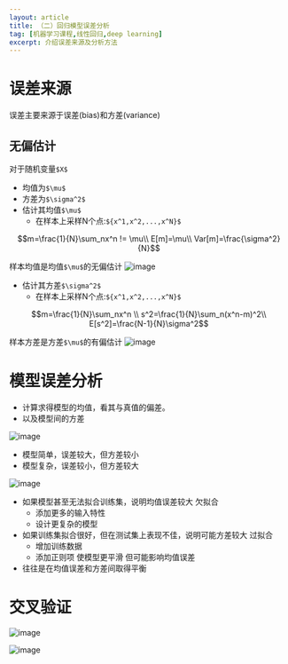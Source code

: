 ```yaml
---
layout: article
title: （二）回归模型误差分析
tag: [机器学习课程,线性回归,deep learning]
excerpt: 介绍误差来源及分析方法
---
```

# 误差来源
误差主要来源于误差(bias)和方差(variance)

## 无偏估计
对于随机变量`$X$`
- 均值为`$\mu$`
- 方差为`$\sigma^2$`
- 估计其均值`$\mu$`
    - 在样本上采样N个点:`${x^1,x^2,...,x^N}$`
```math
m=\frac{1}{N}\sum_nx^n  != \mu\\
E[m]=\mu\\
Var[m]=\frac{\sigma^2}{N}
```
样本均值是均值`$\mu$`的无偏估计
![image](http://m.qpic.cn/psc?/V10GdCbE4Hg3EY/Kl*GVNe9OdIAJBN6RDL7pID4199uxG7GzMUDA0vU8NdUY2CP25xDDPmMav5HHPMNFglkEbBoQldPHVgiQn5TXcC0ZqQmJ2.HnEP6fuj5TYU!/b&bo=WwWPAwAAAAADB*A!&rf=viewer_4)

- 估计其方差`$\sigma^2$`
    - 在样本上采样N个点:`${x^1,x^2,...,x^N}$`
```math
m=\frac{1}{N}\sum_nx^n  \\
s^2=\frac{1}{N}\sum_n(x^n-m)^2\\
E[s^2]=\frac{N-1}{N}\sigma^2
```
样本方差是方差`$\mu$`的有偏估计
![image](http://m.qpic.cn/psc?/V10GdCbE4Hg3EY/Kl*GVNe9OdIAJBN6RDL7pDTeZfYHXLIppNEJScdfp.vy5FWM.bC2OROISBBvlMwX6wm3NhbJuECbPtitmhpl95PQUTh9PGQH2wyYw5Yhoqw!/b&bo=eQUcBAAAAAADB0Y!&rf=viewer_4)


# 模型误差分析

- 计算求得模型的均值，看其与真值的偏差。
- 以及模型间的方差

![image](http://m.qpic.cn/psc?/V10GdCbE4Hg3EY/Kl*GVNe9OdIAJBN6RDL7pKft3Si2H4kud..YcWIuehfHM8lQZXEd1LexFSc9n5xVifR8925XFBj37XO6.JeI6KojsBifpzhnoJxfZFzjHCo!/b&bo=VwUWBAAAAAADB2I!&rf=viewer_4)

- 模型简单，误差较大，但方差较小
- 模型复杂，误差较小，但方差较大

![image](http://m.qpic.cn/psc?/V10GdCbE4Hg3EY/Kl*GVNe9OdIAJBN6RDL7pAYrDZRa7A6C51kkDd3Ryj.Q4Qi68ddI7FQhaxcY8jG03LHZWMygWYilXPuhFXRvhunfIk19AB9TaOIgdXbXqKg!/b&bo=mwWrAwAAAAARBwY!&rf=viewer_4)


- 如果模型甚至无法拟合训练集，说明均值误差较大  欠拟合
    - 添加更多的输入特性
    - 设计更复杂的模型
- 如果训练集拟合很好，但在测试集上表现不佳，说明可能方差较大  过拟合
    - 增加训练数据
    - 添加正则项 使模型更平滑 但可能影响均值误差
- 往往是在均值误差和方差间取得平衡

# 交叉验证
![image](http://m.qpic.cn/psc?/V10GdCbE4Hg3EY/Kl*GVNe9OdIAJBN6RDL7pEQMgMLn.tNeQnclTT74x6DuOIjrlGS6RD.fXnUaxreaky2NSQJt9682b5eSWqFZs6qVStghN7dO15lJc5GVenQ!/b&bo=mAV5AwAAAAADB8U!&rf=viewer_4)

![image](http://m.qpic.cn/psc?/V10GdCbE4Hg3EY/Kl*GVNe9OdIAJBN6RDL7pL2jBlNUIGqy3EjRDtmOATwSjx03Y.Kfr5fs5OT3*CND*ze4Ncb*dPL*rd6blraP5O3Qx324ZS6csbOuXeBBi6U!/b&bo=jgWzAwAAAAADBxk!&rf=viewer_4)
